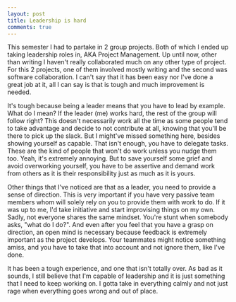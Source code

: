 ```yaml
---
layout: post
title: Leadership is hard 
comments: true
---
```


This semester I had to partake in 2 group projects. Both of which I ended up taking leadership roles in, AKA Project Management. Up until now, other than writing I haven't really collaborated much on any other type of project. For this 2 projects, one of them involved mostly writing and the second was software collaboration. I can't say that it has been easy nor I've done a great job at it, all I can say is that is tough and much improvement is needed.

It's tough because being a leader means that you have to lead by example. What do I mean? If the leader (me) works hard, the rest of the group will follow right? This doesn't necessarily work all the time as some people tend to take advantage and decide to not contribute at all, knowing that you'll be there to pick up the slack. But I might've missed something here, besides showing yourself as capable. That isn't enough, you have to delegate tasks. These are the kind of people that won't do work unless you nudge them too. Yeah, it's extremely annoying. But to save yourself some grief and avoid overworking yourself, you have to be assertive and demand work from others as it is their responsibility just as much as it is yours.

Other things that I've noticed are that as a leader, you need to provide a sense of direction. This is very important if you have very passive team members whom will solely rely on you to provide them with work to do. If it was up to me, I'd take initiative and start improvising things on my own. Sadly, not everyone shares the same mindset. You're stunt when somebody asks, "what do I do?". And even after you feel that you have a grasp on direction, an open mind is necessary because feedback is extremely important as the project develops. Your teammates might notice something amiss, and you have to take that into account and not ignore them, like I've done.

It has been a tough experience, and one that isn't totally over. As bad as it sounds, I still believe that I'm capable of leadership and it is just something that I need to keep working on. I gotta take in everything calmly and not just rage when everything goes wrong and out of place.
